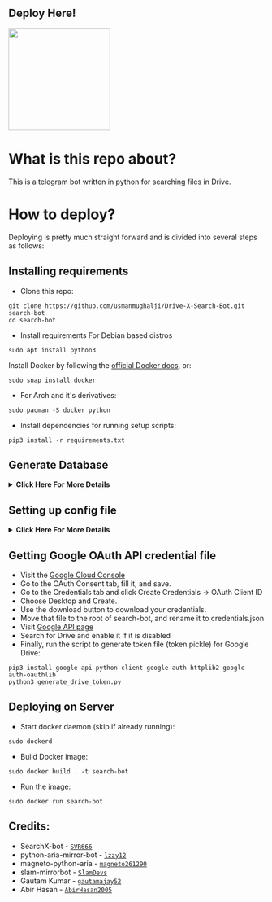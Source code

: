## Deploy Here!
<p><a href="https://dashboard.heroku.com/new?template=https://github.com/Emilyoftg/Drive-X-Search-Bot"> <img src="https://img.shields.io/badge/Deploy%20To%20Heroku-blueviolet?style=for-the-badge&logo=heroku" width="200"/></a></p>

# What is this repo about?
This is a telegram bot written in python for searching files in Drive.

# How to deploy?
Deploying is pretty much straight forward and is divided into several steps as follows:
## Installing requirements

- Clone this repo:
```
git clone https://github.com/usmanmughalji/Drive-X-Search-Bot.git search-bot
cd search-bot
```

- Install requirements
For Debian based distros
```
sudo apt install python3
```
Install Docker by following the [official Docker docs](https://docs.docker.com/engine/install/debian/), or:
```
sudo snap install docker 
```
- For Arch and it's derivatives:
```
sudo pacman -S docker python
```
- Install dependencies for running setup scripts:
```
pip3 install -r requirements.txt
```
## Generate Database
<details>
    <summary><b>Click Here For More Details</b></summary>

- Go to https://elephantsql.com/ and create account (skip this if you already have ElephantSQL account)
- Hit **Create New Instance**
- Follow the further instructions in the screen
- Hit **Select Region**
- Hit **Review**
- Hit **Create instance**
- Select your database name
- Copy your database url, and fill to `DATABASE_URL` in config
</details>

## Setting up config file
<details>
    <summary><b>Click Here For More Details</b></summary>

```
cp config_sample.env config.env
```
Fill up rest of the fields. Meaning of each fields are discussed below:

### Required Field

- `BOT_TOKEN` : The telegram bot token that you get from @BotFather
- `OWNER_ID` : The Telegram user ID (not username) of the owner of the bot
- `DRIVE_NAME` : Add your `DRIVE_NAME` as follow, Seprate them with comma

  ```
  Drive1,Drive2
  ```
 
- `DRIVE_ID` : Add your `DRIVE_ID` as follow, Seprate them with space

  ```
  AE0IwdpTBX_UkhiVAP9 115YTRH84YTr1gBz190saB7UJ1djasj9J
  ```

- `INDEX_URL` : Add your `INDEX_URL` as follow, Seprate them with space

  ```
  https://demo.indexurl.workers.dev/0: https://demo.indexurl.workers.dev/0:/files
  ```

### Optional Field

- `TELEGRAPH_TOKEN` : Adding `TELEGRAPH_TOKEN` is compelety optional
    
- `AUTHORIZED_CHATS` : Fill user_id and chat_id (not username) of you want to authorize, Seprate them with space Examples: `-0123456789 -1122334455 6915401739`
    
- `DATABASE_URL` : Default `DATABASE_URL` from heroku will set itself or You can create Database URL. See [Generate Database](https://github.com/usmanmughalji/Drive-X-Search-Bot#generate-database) (**NOTE**: If you use database you can save your auth id permanent using `/auth` command)

- `BOT_SOURCE_CODE` : Add your bot source code link here or any link you want to add here.

- `TELEGRAPH_CHANGES` : Add any name here or your bot name.

</details>

## Getting Google OAuth API credential file

- Visit the [Google Cloud Console](https://console.developers.google.com/apis/credentials)
- Go to the OAuth Consent tab, fill it, and save.
- Go to the Credentials tab and click Create Credentials -> OAuth Client ID
- Choose Desktop and Create.
- Use the download button to download your credentials.
- Move that file to the root of search-bot, and rename it to credentials.json
- Visit [Google API page](https://console.developers.google.com/apis/library)
- Search for Drive and enable it if it is disabled
- Finally, run the script to generate token file (token.pickle) for Google Drive:
```
pip3 install google-api-python-client google-auth-httplib2 google-auth-oauthlib
python3 generate_drive_token.py
```
## Deploying on Server
- Start docker daemon (skip if already running):
```
sudo dockerd
```
- Build Docker image:
```
sudo docker build . -t search-bot
```
- Run the image:
```
sudo docker run search-bot
```
## Credits:

- SearchX-bot - [`SVR666`](https://github.com/SVR666/SearchX-bot)
- python-aria-mirror-bot - [`lzzy12`](https://github.com/lzzy12/python-aria-mirror-bot)
- magneto-python-aria - [`magneto261290`](https://github.com/magneto261290/magneto-python-aria)
- slam-mirrorbot - [`SlamDevs`](https://github.com/SlamDevs/slam-mirrorbot)
- Gautam Kumar - [`gautamajay52`](https://github.com/gautamajay52)
- Abir Hasan - [`AbirHasan2005`](https://github.com/AbirHasan2005)
